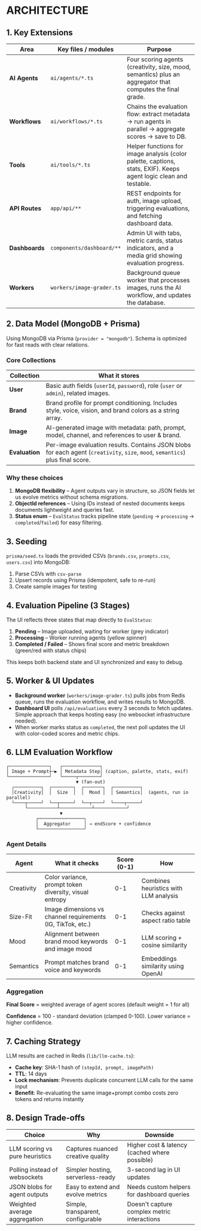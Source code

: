 # ARCHITECTURE

## 1. Key Extensions

| Area           | Key files / modules       | Purpose                                                                                                           |
| -------------- | ------------------------- | ----------------------------------------------------------------------------------------------------------------- |
| **AI Agents**  | `ai/agents/*.ts`          | Four scoring agents (creativity, size, mood, semantics) plus an aggregator that computes the final grade.         |
| **Workflows**  | `ai/workflows/*.ts`       | Chains the evaluation flow: extract metadata → run agents in parallel → aggregate scores → save to DB.            |
| **Tools**      | `ai/tools/*.ts`           | Helper functions for image analysis (color palette, captions, stats, EXIF). Keeps agent logic clean and testable. |
| **API Routes** | `app/api/**`              | REST endpoints for auth, image upload, triggering evaluations, and fetching dashboard data.                       |
| **Dashboards** | `components/dashboard/**` | Admin UI with tabs, metric cards, status indicators, and a media grid showing evaluation progress.                |
| **Workers**    | `workers/image-grader.ts` | Background queue worker that processes images, runs the AI workflow, and updates the database.                    |

## 2. Data Model (MongoDB + Prisma)

Using MongoDB via Prisma (`provider = "mongodb"`). Schema is optimized for fast reads with clear relations.

### Core Collections

| Collection     | What it stores                                                                                                                 |
| -------------- | ------------------------------------------------------------------------------------------------------------------------------ |
| **User**       | Basic auth fields (`userId`, `password`), role (`user` or `admin`), related images.                                            |
| **Brand**      | Brand profile for prompt conditioning. Includes style, voice, vision, and brand colors as a string array.                      |
| **Image**      | AI-generated image with metadata: path, prompt, model, channel, and references to user & brand.                                |
| **Evaluation** | Per-image evaluation results. Contains JSON blobs for each agent (`creativity`, `size`, `mood`, `semantics`) plus final score. |

### Why these choices

1. **MongoDB flexibility** – Agent outputs vary in structure, so JSON fields let us evolve metrics without schema migrations.
2. **ObjectId references** – Using IDs instead of nested documents keeps documents lightweight and queries fast.
3. **Status enum** – `EvalStatus` tracks pipeline state (`pending` → `processing` → `completed`/`failed`) for easy filtering.

## 3. Seeding

`prisma/seed.ts` loads the provided CSVs (`brands.csv`, `prompts.csv`, `users.csv`) into MongoDB:

1. Parse CSVs with `csv-parse`
2. Upsert records using Prisma (idempotent, safe to re-run)
3. Create sample images for testing

## 4. Evaluation Pipeline (3 Stages)

The UI reflects three states that map directly to `EvalStatus`:

1. **Pending** – Image uploaded, waiting for worker (grey indicator)
2. **Processing** – Worker running agents (yellow spinner)
3. **Completed / Failed** – Shows final score and metric breakdown (green/red with status chips)

This keeps both backend state and UI synchronized and easy to debug.

## 5. Worker & UI Updates

- **Background worker** (`workers/image-grader.ts`) pulls jobs from Redis queue, runs the evaluation workflow, and writes results to MongoDB.
- **Dashboard UI** polls `/api/evaluations` every 3 seconds to fetch updates. Simple approach that keeps hosting easy (no websocket infrastructure needed).
- When worker marks status as `completed`, the next poll updates the UI with color-coded scores and metric chips.

## 6. LLM Evaluation Workflow

```
┌───────────────┐   ┌──────────────┐
│ Image + Prompt┼─▶ │ Metadata Step│ (caption, palette, stats, exif)
└───────────────┘   └─────┬────────┘
                          ▼ (fan-out)
  ┌──────────┐  ┌────────┐  ┌───────┐  ┌──────────┐
  │Creativity│  │  Size  │  │  Mood │  │ Semantics│  (agents, run in parallel)
  └────┬─────┘  └──┬─────┘  └──┬────┘  └────┬─────┘
       └───────────┴────────────┴────────────┘
                    ▼
           ┌─────────────────┐
           │  Aggregator     │ → endScore + confidence
           └─────────────────┘
```

### Agent Details

| Agent      | What it checks                                              | Score (0-1) | How                                   |
| ---------- | ----------------------------------------------------------- | ----------- | ------------------------------------- |
| Creativity | Color variance, prompt token diversity, visual entropy      | 0-1         | Combines heuristics with LLM analysis |
| Size-Fit   | Image dimensions vs channel requirements (IG, TikTok, etc.) | 0-1         | Checks against aspect ratio table     |
| Mood       | Alignment between brand mood keywords and image mood        | 0-1         | LLM scoring + cosine similarity       |
| Semantics  | Prompt matches brand voice and keywords                     | 0-1         | Embeddings similarity using OpenAI    |

### Aggregation

**Final Score** = weighted average of agent scores (default weight = 1 for all)

**Confidence** = 100 - standard deviation (clamped 0-100). Lower variance = higher confidence.

## 7. Caching Strategy

LLM results are cached in Redis (`lib/llm-cache.ts`):

- **Cache key**: SHA-1 hash of `(stepId, prompt, imagePath)`
- **TTL**: 14 days
- **Lock mechanism**: Prevents duplicate concurrent LLM calls for the same input
- **Benefit**: Re-evaluating the same image+prompt combo costs zero tokens and returns instantly

## 8. Design Trade-offs

| Choice                         | Why                               | Downside                                      |
| ------------------------------ | --------------------------------- | --------------------------------------------- |
| LLM scoring vs pure heuristics | Captures nuanced creative quality | Higher cost & latency (cached where possible) |
| Polling instead of websockets  | Simpler hosting, serverless-ready | 3-second lag in UI updates                    |
| JSON blobs for agent outputs   | Easy to extend and evolve metrics | Needs custom helpers for dashboard queries    |
| Weighted average aggregation   | Simple, transparent, configurable | Doesn't capture complex metric interactions   |
